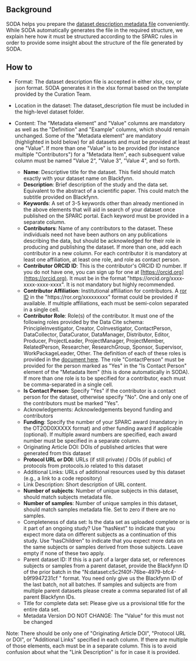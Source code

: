 ## Background

SODA helps you prepare the [dataset description metadata file](https://github.com/bvhpatel/SODA/wiki/Prepare-your-dataset-description-file) conveniently. While SODA automatically generates the file in the required structure, we explain here how it must be structured according to the SPARC rules in order to provide some insight about the structure of the file generated by SODA.

## How to

* Format: The dataset description file is accepted in either xlsx, csv, or json format. SODA generates it in the xlsx format based on the template provided by the Curation Team.

* Location in the dataset: The dataset_description file must be included in the high-level dataset folder.

* Content: The "Metadata element" and "Value" columns are mandatory as well as the "Definition" and "Example" columns, which should remain unchanged. Some of the "Metadata element" are mandatory (highlighted in bold below) for all datasets and must be provided at least one "Value". If more than one "Value" is to be provided (for instance multiple "Contributors") for a "Metadata Item", each subsequent value column must be named "Value 2", "Value 3", "Value 4", and so forth.

  * **Name**: Descriptive title for the dataset. This field should match exactly with your dataset name on Blackfynn. 
  * **Description**: Brief description of the study and the data set. Equivalent to the abstract of a scientific paper. This could match the subtitle provided on Blackfynn.
  * **Keywords**: A set of 3-5 keywords other than already mentioned in the above elements that will aid in search of your dataset once published on the SPARC portal. Each keyword must be provided in a separate column.
  * **Contributors**: Name of any contributors to the dataset. These individuals need not have been authors on any publications describing the data, but should be acknowledged for their role in producing and publishing the dataset.  If more than one, add each contributor in a new column. For each contributor it is mandatory at least one affiliation, at least one role, and role as contact person.
  * **Contributor ORCID ID**: This is the contributor's ORCID ID number. If you do not have one, you can sign up for one at [https://orcid.org](https://orcid.org). It must be in the format "ht<span>tps://</span>orcid.org/xxxx-xxxx-xxxx-xxxx". It is not mandatory but highly recommended.
  * **Contributor Affiliation**: Institutional affiliation for contributors. A [ror ID](https://ror.org) in the "ht<span>tps://</span>ror.org/xxxxxxxxx" format could be provided if available. If multiple affiliations, each must be semi-colon separated in a single cell.
  * **Contributor Role**: Role(s) of the contributor. It must one of the following roles provided by the Data Cite schema: PrincipleInvestigator, Creator, CoInvestigator, ContactPerson, DataCollector, DataCurator, DataManager, Distributor, Editor, Producer, ProjectLeader, ProjectManager, ProjectMember, RelatedPerson, Researcher, ResearchGroup, Sponsor, Supervisor, WorkPackageLeader, Other. The definition of each of these roles is provided in the [document here](https://schema.datacite.org/meta/kernel-4.3/). The role "ContactPerson" must be provided for the person marked as "Yes" in the "Is Contact Person" element of the "Metadata Item" (this is done automatically in SODA). If more than one role is to be specified for a contributor, each must be comma-separated in a single cell.
  * **Is Contact Person**: Specify "Yes" if the contributor is a contact person for the dataset, otherwise specify "No". One and only one of the contributors must be marked "Yes".
  * Acknowledgements: Acknowledgements beyond funding and contributors
  * **Funding**: Specify the number of your SPARC award (mandatory in the OT2OD0XXXXX format) and other funding award if applicable (optional). If multiple award numbers are specified, each award number must be specified in a separate column. 
  * Originating Article DOI: DOIs of published articles that were generated from this dataset
  * **Protocol URL or DOI**: URLs (if still private) / DOIs (if public) of protocols from protocols.io related to this dataset
  * Additional Links: URLs of additional resources used by this dataset (e.g., a link to a code repository)
  * Link Description: Short description of URL content. 
  * **Number of subjects**: Number of unique subjects in this dataset, should match subjects metadata file.
  * **Number of samples**: Number of unique samples in this dataset, should match samples metadata file. Set to zero if there are no samples.
  * Completeness of data set: Is the data set as uploaded complete or is it part of an ongoing study?  Use "hasNext" to indicate that you expect more data on different subjects as a continuation of this study. Use “hasChildren” to indicate that you expect more data on the same subjects or samples derived from those subjects. Leave empty if none of these two apply.
  * Parent dataset ID: If this is a part of a larger data set, or references subjects or samples from a parent dataset, provide the Blackfynn ID of the prior batch in the "N:dataset:c5c2f40f-76be-4979-bfc4-b9f9947231cf
" format. You need only give us the Blackfynn ID of the last batch, not all batches. If samples and subjects are from multiple parent datasets please create a comma separated list of all parent Blackfynn IDs.
  * Title for complete data set: Please give us a provisional title for the entire data set.
  * Metadata Version DO NOT CHANGE: The "Value" for this must not be changed

Note: There should be only one of "Originating Article DOI", "Protocol URL or DOI", or "Additional Links" specified in each column. If there are multiple of those elements, each must be in a separate column. This is to avoid confusion about what the "Link Description" is for in case it is provided.